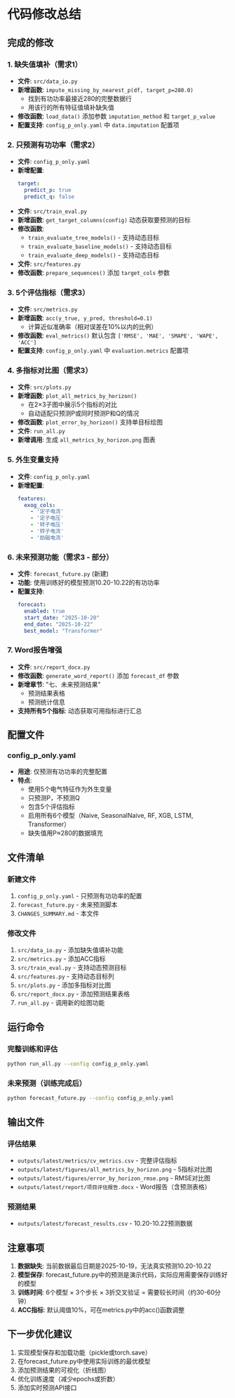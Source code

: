 # 代码修改总结

## 完成的修改

### 1. 缺失值填补（需求1）
- **文件**: `src/data_io.py`
- **新增函数**: `impute_missing_by_nearest_p(df, target_p=280.0)`
  - 找到有功功率最接近280的完整数据行
  - 用该行的所有特征值填补缺失值
- **修改函数**: `load_data()` 添加参数 `imputation_method` 和 `target_p_value`
- **配置支持**: `config_p_only.yaml` 中 `data.imputation` 配置项

### 2. 只预测有功功率（需求2）
- **文件**: `config_p_only.yaml`
- **新增配置**:
  ```yaml
  target:
    predict_p: true
    predict_q: false
  ```
- **文件**: `src/train_eval.py`
- **新增函数**: `get_target_columns(config)` 动态获取要预测的目标
- **修改函数**: 
  - `train_evaluate_tree_models()` - 支持动态目标
  - `train_evaluate_baseline_models()` - 支持动态目标
  - `train_evaluate_deep_models()` - 支持动态目标
- **文件**: `src/features.py`
- **修改函数**: `prepare_sequences()` 添加 `target_cols` 参数

### 3. 5个评估指标（需求3）
- **文件**: `src/metrics.py`
- **新增函数**: `acc(y_true, y_pred, threshold=0.1)` 
  - 计算近似准确率（相对误差在10%以内的比例）
- **修改函数**: `eval_metrics()` 默认包含 `['RMSE', 'MAE', 'SMAPE', 'WAPE', 'ACC']`
- **配置支持**: `config_p_only.yaml` 中 `evaluation.metrics` 配置项

### 4. 多指标对比图（需求3）
- **文件**: `src/plots.py`
- **新增函数**: `plot_all_metrics_by_horizon()` 
  - 在2×3子图中展示5个指标的对比
  - 自动适配只预测P或同时预测P和Q的情况
- **修改函数**: `plot_error_by_horizon()` 支持单目标绘图
- **文件**: `run_all.py`
- **新增调用**: 生成 `all_metrics_by_horizon.png` 图表

### 5. 外生变量支持
- **文件**: `config_p_only.yaml`
- **新增配置**:
  ```yaml
  features:
    exog_cols:
      - '定子电流'
      - '定子电压'
      - '转子电压'
      - '转子电流'
      - '励磁电流'
  ```

### 6. 未来预测功能（需求3 - 部分）
- **文件**: `forecast_future.py` (新建)
- **功能**: 使用训练好的模型预测10.20-10.22的有功功率
- **配置支持**: 
  ```yaml
  forecast:
    enabled: true
    start_date: "2025-10-20"
    end_date: "2025-10-22"
    best_model: "Transformer"
  ```

### 7. Word报告增强
- **文件**: `src/report_docx.py`
- **修改函数**: `generate_word_report()` 添加 `forecast_df` 参数
- **新增章节**: "七、未来预测结果"
  - 预测结果表格
  - 预测统计信息
- **支持所有5个指标**: 动态获取可用指标进行汇总

## 配置文件

### config_p_only.yaml
- **用途**: 仅预测有功功率的完整配置
- **特点**:
  - 使用5个电气特征作为外生变量
  - 只预测P，不预测Q
  - 包含5个评估指标
  - 启用所有6个模型（Naive, SeasonalNaive, RF, XGB, LSTM, Transformer）
  - 缺失值用P≈280的数据填充

## 文件清单

### 新建文件
1. `config_p_only.yaml` - 只预测有功功率的配置
2. `forecast_future.py` - 未来预测脚本
3. `CHANGES_SUMMARY.md` - 本文件

### 修改文件
1. `src/data_io.py` - 添加缺失值填补功能
2. `src/metrics.py` - 添加ACC指标
3. `src/train_eval.py` - 支持动态预测目标
4. `src/features.py` - 支持动态目标列
5. `src/plots.py` - 添加多指标对比图
6. `src/report_docx.py` - 添加预测结果表格
7. `run_all.py` - 调用新的绘图功能

## 运行命令

### 完整训练和评估
```bash
python run_all.py --config config_p_only.yaml
```

### 未来预测（训练完成后）
```bash
python forecast_future.py --config config_p_only.yaml
```

## 输出文件

### 评估结果
- `outputs/latest/metrics/cv_metrics.csv` - 完整评估指标
- `outputs/latest/figures/all_metrics_by_horizon.png` - 5指标对比图
- `outputs/latest/figures/error_by_horizon_rmse.png` - RMSE对比图
- `outputs/latest/report/项目评估报告.docx` - Word报告（含预测表格）

### 预测结果
- `outputs/latest/forecast_results.csv` - 10.20-10.22预测数据

## 注意事项

1. **数据缺失**: 当前数据最后日期是2025-10-19，无法真实预测10.20-10.22
2. **模型保存**: forecast_future.py中的预测是演示代码，实际应用需要保存训练好的模型
3. **训练时间**: 6个模型 × 3个步长 × 3折交叉验证 = 需要较长时间（约30-60分钟）
4. **ACC指标**: 默认阈值10%，可在metrics.py中的acc()函数调整

## 下一步优化建议

1. 实现模型保存和加载功能（pickle或torch.save）
2. 在forecast_future.py中使用实际训练的最优模型
3. 添加预测结果的可视化（折线图）
4. 优化训练速度（减少epochs或折数）
5. 添加实时预测API接口
